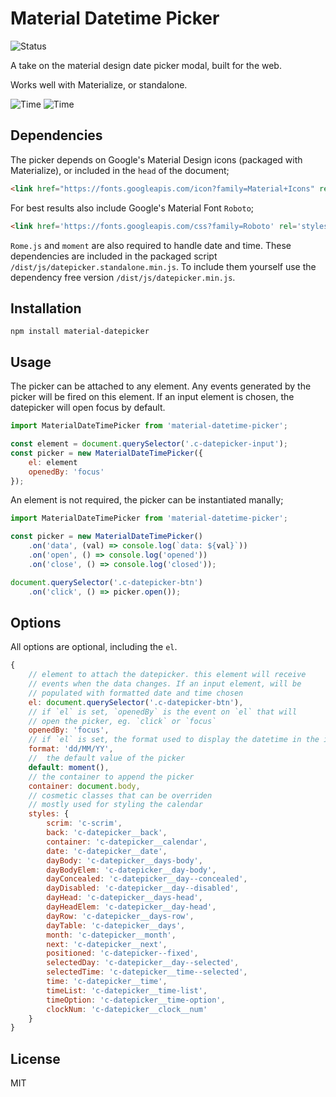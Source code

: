 Material Datetime Picker
===

![Status][status]

A take on the material design date picker modal, built for the web.

Works well with Materialize, or standalone.

![Time][date] ![Time][time]

## Dependencies

The picker depends on Google's Material Design icons (packaged with Materialize), or included in the `head` of the document;

```html
<link href="https://fonts.googleapis.com/icon?family=Material+Icons" rel="stylesheet">
```

For best results also include Google's Material Font `Roboto`;

```html
<link href='https://fonts.googleapis.com/css?family=Roboto' rel='stylesheet' type='text/css'>
```

`Rome.js` and `moment` are also required to handle date and time. These dependencies are included in the packaged script `/dist/js/datepicker.standalone.min.js`.  To include them yourself use the dependency free version `/dist/js/datepicker.min.js`.

## Installation

```
npm install material-datepicker
```

## Usage

The picker can be attached to any element. Any events generated by the picker will be fired on this element. If an input element is chosen, the datepicker will open focus by default.
    
```javascript
import MaterialDateTimePicker from 'material-datetime-picker';

const element = document.querySelector('.c-datepicker-input');
const picker = new MaterialDateTimePicker({
    el: element
    openedBy: 'focus'
});
```


An element is not required, the picker can be instantiated manally;
    
```javascript
import MaterialDateTimePicker from 'material-datetime-picker';

const picker = new MaterialDateTimePicker()
    .on('data', (val) => console.log(`data: ${val}`))
    .on('open', () => console.log('opened'))
    .on('close', () => console.log('closed'));

document.querySelector('.c-datepicker-btn')
    .on('click', () => picker.open());        
```

## Options
    
All options are optional, including the `el`.

```javascript
{
    // element to attach the datepicker. this element will receive 
    // events when the data changes. If an input element, will be 
    // populated with formatted date and time chosen
    el: document.querySelector('.c-datepicker-btn'),
    // if `el` is set, `openedBy` is the event on `el` that will
    // open the picker, eg. `click` or `focus`
    openedBy: 'focus',
    // if `el` is set, the format used to display the datetime in the input, // or set as a data attribute
    format: 'dd/MM/YY', 
    //  the default value of the picker
    default: moment(),
    // the container to append the picker
    container: document.body,
    // cosmetic classes that can be overriden
    // mostly used for styling the calendar
    styles: {
        scrim: 'c-scrim',
        back: 'c-datepicker__back',
        container: 'c-datepicker__calendar',
        date: 'c-datepicker__date',
        dayBody: 'c-datepicker__days-body',
        dayBodyElem: 'c-datepicker__day-body',
        dayConcealed: 'c-datepicker__day--concealed',
        dayDisabled: 'c-datepicker__day--disabled',
        dayHead: 'c-datepicker__days-head',
        dayHeadElem: 'c-datepicker__day-head',
        dayRow: 'c-datepicker__days-row',
        dayTable: 'c-datepicker__days',
        month: 'c-datepicker__month',
        next: 'c-datepicker__next',
        positioned: 'c-datepicker--fixed',
        selectedDay: 'c-datepicker__day--selected',
        selectedTime: 'c-datepicker__time--selected',
        time: 'c-datepicker__time',
        timeList: 'c-datepicker__time-list',
        timeOption: 'c-datepicker__time-option',
        clockNum: 'c-datepicker__clock__num'
    }        
}
```

## License

MIT


[date]: https://github.com/ripjar/material-datepicker/raw/master/demo/date.png "Date select image"
[time]: https://github.com/ripjar/material-datepicker/raw/master/demo/time.png "Time select image"
[status]: https://api.travis-ci.org/ripjar/material-datetime-picker.svg "Build Status"